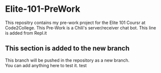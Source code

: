 # Elite-101-PreWork
This repositry contains my pre-work project for the Elite 101 Coursr at Code2College.
This Pre-Work is a Chili's server/receiver chat bot.
This line is added from Repl.it

## This section is added to the new branch
This branch will be pushed in the repository as a new branch.<br/>
You can add anything here to test it.
test